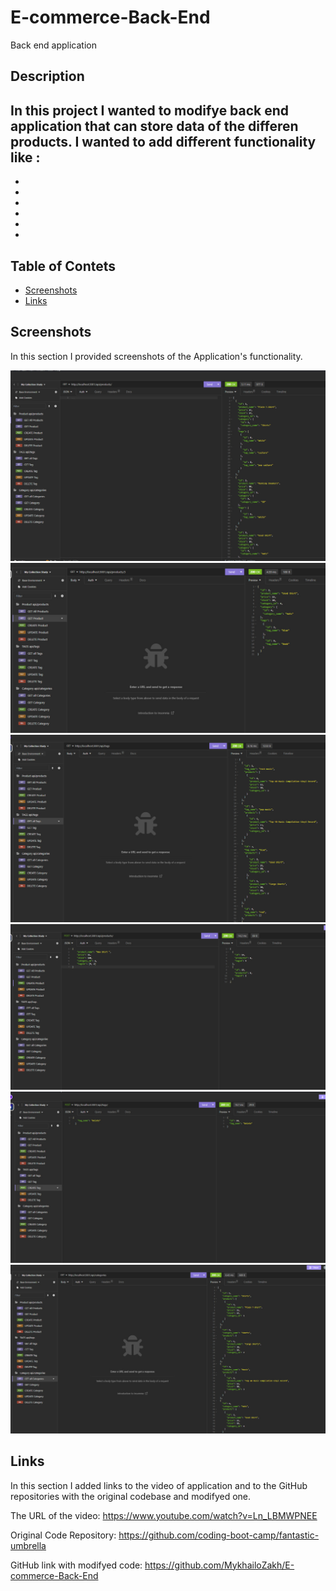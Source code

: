 # E-commerce-Back-End
Back end application
## Description

In this project I wanted to modifye back end application that can store data of the differen products. I wanted to add different functionality like :
- 
- 
- 
- 
- 
-
- 

## Table of Contets

- [Screenshots](#screenshots)
- [Links](#links)

## Screenshots

In this section I provided screenshots of the  Application's functionality.

![alt text](assets/images/screenshot1.jpg "First Screenshot")
![alt text](assets/images/screenshot2.jpg "Second Screenshot")
![alt text](assets/images/screenshot4.jpg "Fourth Screenshot")
![alt text](assets/images/screenshot3.jpg "Third Screenshot")
![alt text](assets/images/screenshot5.jpg "Fifth Screenshot")
![alt text](assets/images/screenshot6.jpg "Sixth Screenshot")


## Links

In this section I added links to the video of application and to the GitHub repositories with the original codebase and modifyed one.

The URL of the video:
    https://www.youtube.com/watch?v=Ln_LBMWPNEE

Original Code Repository:
    https://github.com/coding-boot-camp/fantastic-umbrella

GitHub link with modifyed code:
    https://github.com/MykhailoZakh/E-commerce-Back-End